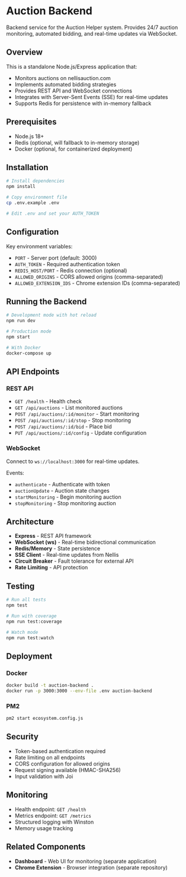 # Auction Backend

Backend service for the Auction Helper system. Provides 24/7 auction monitoring, automated bidding, and real-time updates via WebSocket.

## Overview

This is a standalone Node.js/Express application that:
- Monitors auctions on nellisauction.com
- Implements automated bidding strategies
- Provides REST API and WebSocket connections
- Integrates with Server-Sent Events (SSE) for real-time updates
- Supports Redis for persistence with in-memory fallback

## Prerequisites

- Node.js 18+ 
- Redis (optional, will fallback to in-memory storage)
- Docker (optional, for containerized deployment)

## Installation

```bash
# Install dependencies
npm install

# Copy environment file
cp .env.example .env

# Edit .env and set your AUTH_TOKEN
```

## Configuration

Key environment variables:
- `PORT` - Server port (default: 3000)
- `AUTH_TOKEN` - Required authentication token
- `REDIS_HOST/PORT` - Redis connection (optional)
- `ALLOWED_ORIGINS` - CORS allowed origins (comma-separated)
- `ALLOWED_EXTENSION_IDS` - Chrome extension IDs (comma-separated)

## Running the Backend

```bash
# Development mode with hot reload
npm run dev

# Production mode
npm start

# With Docker
docker-compose up
```

## API Endpoints

### REST API
- `GET /health` - Health check
- `GET /api/auctions` - List monitored auctions
- `POST /api/auctions/:id/monitor` - Start monitoring
- `POST /api/auctions/:id/stop` - Stop monitoring
- `POST /api/auctions/:id/bid` - Place bid
- `PUT /api/auctions/:id/config` - Update configuration

### WebSocket
Connect to `ws://localhost:3000` for real-time updates.

Events:
- `authenticate` - Authenticate with token
- `auctionUpdate` - Auction state changes
- `startMonitoring` - Begin monitoring auction
- `stopMonitoring` - Stop monitoring auction

## Architecture

- **Express** - REST API framework
- **WebSocket (ws)** - Real-time bidirectional communication
- **Redis/Memory** - State persistence
- **SSE Client** - Real-time updates from Nellis
- **Circuit Breaker** - Fault tolerance for external API
- **Rate Limiting** - API protection

## Testing

```bash
# Run all tests
npm test

# Run with coverage
npm run test:coverage

# Watch mode
npm run test:watch
```

## Deployment

### Docker
```bash
docker build -t auction-backend .
docker run -p 3000:3000 --env-file .env auction-backend
```

### PM2
```bash
pm2 start ecosystem.config.js
```

## Security

- Token-based authentication required
- Rate limiting on all endpoints
- CORS configuration for allowed origins
- Request signing available (HMAC-SHA256)
- Input validation with Joi

## Monitoring

- Health endpoint: `GET /health`
- Metrics endpoint: `GET /metrics`
- Structured logging with Winston
- Memory usage tracking

## Related Components

- **Dashboard** - Web UI for monitoring (separate application)
- **Chrome Extension** - Browser integration (separate repository)